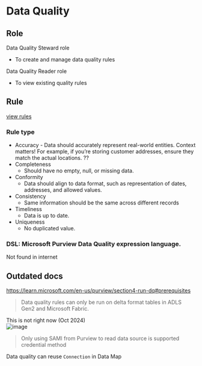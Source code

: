 # Data Quality

## Role 
Data Quality Steward role
- To create and manage data quality rules

Data Quality Reader role
- To view existing quality rules


## Rule
[view rules](https://learn.microsoft.com/en-us/purview/concepts-data-quality-rules#view-existing-data-quality-rules)



### Rule type
- Accuracy - Data should accurately represent real-world entities. Context matters! For example, if you’re storing customer addresses, ensure they match the actual locations. ??
- Completeness
  - Should have no empty, null, or missing data. 
- Conformity
  - Data should align to data format, such as representation of dates, addresses, and allowed values.
- Consistency
  - Same information should be the same across different records
- Timeliness
  - Data is up to date.
- Uniqueness
  - No duplicated value. 


### DSL: Microsoft Purview Data Quality expression language.
Not found in internet




## Outdated docs
https://learn.microsoft.com/en-us/purview/section4-run-dq#prerequisites
> Data quality rules can only be run on delta format tables in ADLS Gen2 and Microsoft Fabric.

This is not right now (Oct 2024)  
![image](https://github.com/user-attachments/assets/8c65b923-8edc-48f4-adce-b5a2d08abd37)

> Only using SAMI from Purview to read data source is supported credential method 

Data quality can reuse `Connection` in Data Map

